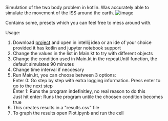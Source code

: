 Simulation of the two body problem in kotlin.
Was accurately able to simulate the movement of the ISS around the earth.
![image](https://github.com/lvm12/TestingGravity/assets/118291069/2e7b70b4-5081-4e48-9798-052f59327c93)

Contains some, presets which you can feel free to mess around with.

Usage:
1. Download [project](https://github.com/lvm12/Two-Body-Problem/releases) and open in intellij idea or an ide of your choice provided it has kotlin and jupyter notebook support
2. Change the values in the list in Main.kt to try with different objects
3. Change the condition used in Main.kt in the repeatUntil function, the default simulates 90 minutes
4. Change time interval if neccesary
5. Run Main.kt, you can choose between 3 options:  
     Enter 0: Go step by step with extra logging information. Press enter to go to the next step  
     Enter 1: Runs the program indefinitley, no real reason to do this  
     Just hit enter: Runs the program untile the choosen condition becomes true  
6. This creates results in a "results.csv" file
7. To graph the results open Plot.ipynb and run the cell
